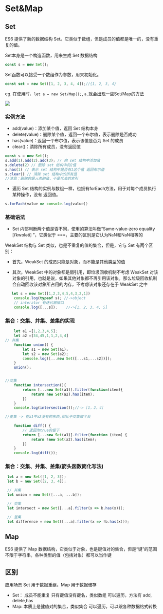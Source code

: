 # Set&Map

## Set
ES6 提供了新的数据结构 Set。它类似于数组，但是成员的值都是唯一的，没有重复的值。

Set本身是一个构造函数，用来生成 Set 数据结构
```js
const s = new Set();
```

Set函数可以接受一个数组作为参数，用来初始化。
```js
const set = new Set([1, 2, 3, 4, 4]);//{1, 2, 3, 4}
```

eg. 在使用时，`let a = new Set/Map();`, `a.`就会出现一些Set/Map的方法

![](https://gitee.com/leelillian/picgorepo/raw/master/images/20220325161633.png)

### 实例方法
- add(value)：添加某个值，返回 Set 结构本身
- delete(value)：删除某个值，返回一个布尔值，表示删除是否成功
- has(value)：返回一个布尔值，表示该值是否为 Set 的成员
- clear()：清除所有成员，没有返回值
```js
const s = new Set();
s.add(1).add(2).add(3); // 向 set 结构中添加值
s.delete(2) // 删除 set 结构中的2值
s.has(1) // 表示 set 结构中是否有1这个值 返回布尔值
s.clear() // 清除 set 结构中的所有值
//注意：删除的是元素的值，不是代表的索引
```

- 遍历
Set 结构的实例与数组一样，也拥有forEach方法，用于对每个成员执行某种操作，没有
返回值。
```js
s.forEach(value => console.log(value))
```

### 基础语法

- Set 内部判断两个值是否不同，使用的算法叫做“Same-value-zero equality [iˈkwɒləti] ”，它类似于 ===，主要的区别是它认为NaN和NaN相等的

WeakSet 结构与 Set 类似，也是不重复的值的集合，但是，它与 Set 有两个区别：

- 首先，WeakSet 的成员只能是对象，而不能是其他类型的值

- 其次，WeakSet 中的对象都是弱引用，即垃圾回收机制不考虑 WeakSet 对该对象的引用，也就是说，如果其他对象都不再引用该对象，那么垃圾回收机制会自动回收该对象所占用的内存，不考虑该对象还存在于 WeakSet 之中

```js
   let s = new Set([1,2,3,4,5,4,3,2,1])
    console.log(typeof s); //->object
    // interator 有迭代器接口
    console.log([...s]);    //->[1, 2, 3, 4, 5]
```



### 集合：交集、并集、差集的实现
```js
    let a1 =[1,2,3,4,5];
    let a2 =[34,45,1,1,2,4,4]
// 并集
    function union() {
        let s1 = new Set(a1);
        let s2 = new Set(a2);
        console.log([...new Set([...s1,...s2])]);
    }
    union();


//交集
    function intersection(){
        return [...new Set(a1)].filter(function(item){
            return new Set(a2).has(item);
        })
    }
    console.log(intersection());//-> [1，2，4]

//差集 -> 在a1中a2没有的东西,相比于交集取个反
    
    function diff() {
        // 返回为true的留下
        return [...new Set(a1)].filter(function (item) {
            return !new Set(a2).has(item);
        })
    }
    console.log(diff());  
```


### 集合：交集、并集、差集(箭头函数简化写法)
```js
 let a = new Set([1, 2, 3]);
 let b = new Set([2, 3, 4]);

 // 并集
 let union = new Set([...a, ...b]);

 // 交集
 let intersect = new Set([...a].filter(x => b.has(x)));

 // 差集
 let difference = new Set([...a].filter(x => !b.has(x)));
```


## Map
ES6 提供了 Map 数据结构，它类似于对象，也是键值对的集合，但是“键”的范围不限于字符串，各种类型的值（包括对象）都可以当作键

## 区别
应用场景 Set 用于数据重组，Map 用于数据储存 
- Set： 成员不能重复 只有键值没有键名，类似数组 可以遍历，方法有 add, delete,has 
- Map: 本质上是健值对的集合，类似集合 可以遍历，可以跟各种数据格式转换

